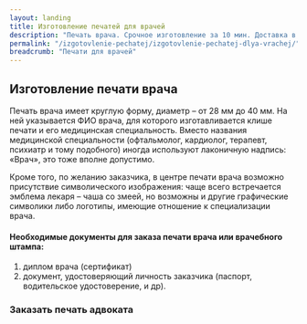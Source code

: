 ```yaml
---
layout: landing
title: Изготовление печатей для врачей
description: "Печать врача. Срочное изготовление за 10 мин. Доставка в любую точку Украины - 1 день. Бесплатная доставка по Киеву. Заказать онлайн за 1 мин!"
permalink: "/izgotovlenie-pechatej/izgotovlenie-pechatej-dlya-vrachej/"
breadcrumb: "Печати для врачей"
---
```


## Изготовление печати врача ##
Печать врача имеет круглую форму, диаметр – от 28 мм до 40 мм. На ней указывается ФИО врача, для которого изготавливается клише печати и его медицинская специальность. Вместо названия медицинской специальности (офтальмолог, кардиолог, терапевт, психиатр и тому подобного) иногда используют лаконичную надпись: «Врач», это тоже вполне допустимо.

Кроме того, по желанию заказчика, в центре печати врача возможно присутствие символического изображения: чаще всего встречается эмблема лекаря – чаша со змеей, но возможны и другие графические символики либо логотипы, имеющие отношение к специализации врача.

#### Необходимые документы для заказа печати врача или врачебного штампа: ####
1. диплом врача (сертификат)
2. документ, удостоверяющий личность заказчика (паспорт, водительское удостоверение, и др).

### Заказать печать адвоката ###

